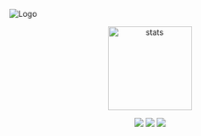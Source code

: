    ![Logo](https://wallpapercave.com/wp/wp8650434.jpg)

<p align="center">
  <img src="https://github-readme-stats.vercel.app/api?username=Omurxd&count_private=true&show_icons=true&theme=purple&hide_border=true" width="%100" height="150px" alt="stats" />
</p> 
<p align="center">
  <a href="https://discord.com/users/368787784581906452" target"blank_"><img src="https://img.shields.io/badge/discord%20-7289DA.svg?&style=for-the-badge&logo=discord&logoColor=white"></a>
  <a href="https://instagram.com/omurxddddd" target"blank_"><img src="https://img.shields.io/badge/INSTAGRAM%20-DC3175.svg?&style=for-the-badge&logo=instagram&logoColor=white"></a>
 <a href="https://www.youtube.com/channel/UCyPbQYCyHvNmreeHIBRSoGA" target"blank_"><img src="https://img.shields.io/badge/YOUTUBE%20-191717.svg?&style=for-the-badge&logo=youtube&logoColor=white"></a>
</p>
